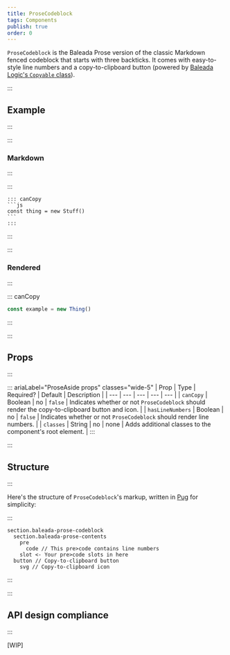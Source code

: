 ```yaml
---
title: ProseCodeblock
tags: Components
publish: true
order: 0
---
```


`ProseCodeblock` is the Baleada Prose version of the classic Markdown fenced codeblock that starts with three backticks. It comes with easy-to-style line numbers and a copy-to-clipboard button (powered by [Baleada Logic's `Copyable` class](/docs/logic/classes/copyable)).

:::
## Example
:::

:::
### Markdown
:::


:::

    ::: canCopy
    ```js
    const thing = new Stuff()
    ```
    :::

:::

:::
### Rendered
:::

::: canCopy
```js
const example = new Thing()
```
:::


:::
## Props
:::

::: ariaLabel="ProseAside props" classes="wide-5"
| Prop | Type | Required? | Default | Description |
| --- | --- | --- | --- | --- |
| `canCopy` | Boolean | no | `false` | Indicates whether or not `ProseCodeblock` should render the copy-to-clipboard button and icon. |
| `hasLineNumbers` | Boolean | no | `false` | Indicates whether or not `ProseCodeblock` should render line numbers. |
| `classes` | String | no | none | Adds additional classes to the component's root element. |
:::


:::
## Structure
:::

Here's the structure of `ProseCodeblock`'s markup, written in [Pug](https://github.com/pugjs/pug#syntax) for simplicity:

:::
```pug
section.baleada-prose-codeblock
  section.baleada-prose-contents
    pre
      code // This pre>code contains line numbers
    slot <- Your pre>code slots in here
  button // Copy-to-clipboard button
    svg // Copy-to-clipboard icon
```
:::



:::
## API design compliance
:::

[WIP]

<!-- ::: ariaLabel="A table showing ProseAside's API design compliance"  classes="wide-1 wide-3"
| Spec | Compliance status | Notes |
| --- | --- | --- |
::: -->
